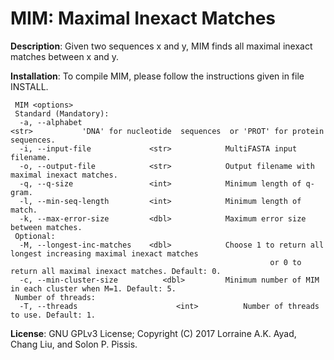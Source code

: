 MIM: Maximal Inexact Matches
===

<b>Description</b>: Given two sequences x and y, MIM finds all maximal inexact matches between
x and y.

<b>Installation</b>: To compile MIM, please follow the instructions given in file INSTALL.
```
 MIM <options>
 Standard (Mandatory):
  -a, --alphabet															<str>		    'DNA' for nucleotide  sequences  or 'PROT' for protein  sequences.
  -i, --input-file             <str>		    MultiFASTA input filename.
  -o, --output-file            <str>		    Output filename with maximal inexact matches.
  -q, --q-size                 <int>		    Minimum length of q-gram.
  -l, --min-seq-length         <int>		    Minimum length of match.
  -k, --max-error-size         <dbl>		    Maximum error size between matches.
 Optional:
  -M, --longest-inc-matches	   <dbl>		    Choose 1 to return all longest increasing maximal inexact matches
  						                                  or 0 to return all maximal inexact matches. Default: 0.
  -c, --min-cluster-size	      <dbl>		    Minimum number of MIM in each cluster when M=1. Default: 5.
 Number of threads: 
  -T, --threads			             <int>		    Number of threads to use. Default: 1.
```

<b>License</b>: GNU GPLv3 License; Copyright (C) 2017 Lorraine A.K. Ayad, Chang Liu, and Solon P. Pissis.

